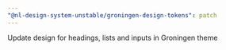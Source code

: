 ```yaml
---
"@nl-design-system-unstable/groningen-design-tokens": patch
---
```


Update design for headings, lists and inputs in Groningen theme
